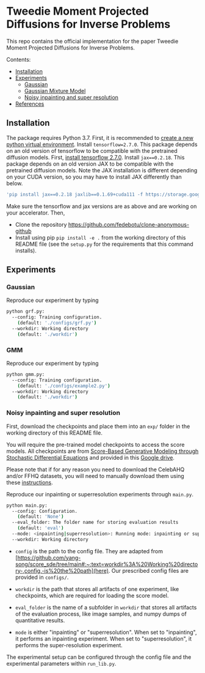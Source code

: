 Tweedie Moment Projected Diffusions for Inverse Problems
========================================================
This repo contains the official implementation for the paper Tweedie Moment Projected Diffusions for Inverse Problems.

Contents:
- [Installation](#installation)
- [Experiments](#experiments)
    - [Gaussian](#gaussian)
    - [Gaussian Mixture Model](#gmm)
    - [Noisy inpainting and super resolution](#noisy-inpainting-and-super-resolution)
- [References](#references)

## Installation
The package requires Python 3.7. First, it is recommended to [create a new python virtual environment](https://conda.io/projects/conda/en/latest/user-guide/tasks/manage-environments.html#creating-an-environment-with-commands). 
Install `tensorflow=2.7.0`. This package depends on an old version of tensorflow to be compatible with the pretrained diffusion models. First, [install tensorflow 2.7.0](https://www.tensorflow.org/install/pip).
Install `jax==0.2.18`. This package depends on an old version JAX to be compatible with the pretrained diffusion models. Note the JAX installation is different depending on your CUDA version, so you may have to install JAX differently than below.
```sh
'pip install jax==0.2.18 jaxlib==0.1.69+cuda111 -f https://storage.googleapis.com/jax-releases/jax_cuda_releases.html',
```
Make sure the tensorflow and jax versions are as above and are working on your accelerator. Then,
- Clone the repository https://github.com/fedebotu/clone-anonymous-github
- Install using pip `pip install -e .` from the working directory of this README file (see the `setup.py` for the requirements that this command installs).

## Experiments

### Gaussian
Reproduce our experiment by typing 
```sh
python grf.py:
  --config: Training configuration.
    (default: './configs/grf.py')
  --workdir: Working directory
    (default: './workdir')
```

### GMM
Reproduce our experiment by typing 
```sh
python gmm.py:
  --config: Training configuration.
    (default: './configs/example2.py')
  --workdir: Working directory
    (default: './workdir')
```

### Noisy inpainting and super resolution

First, download the checkpoints and place them into an `exp/` folder in the working directory of this README file.

You will require the pre-trained model checkpoints to access the score models. All checkpoints are from [Score-Based Generative Modeling through Stochastic Differential Equations](https://github.com/yang-song/score_sde/blob/main/README.md) and provided in this [Google drive](https://drive.google.com/drive/folders/1RAG8qpOTURkrqXKwdAR1d6cU9rwoQYnH).

Please note that if for any reason you need to download the CelebAHQ and/or FFHQ datasets, you will need to manually download them using these [instructions](https://github.com/tkarras/progressive_growing_of_gans#preparing-datasets-for-training). 

Reproduce our inpainting or superresolution experiments through `main.py`.
```sh
python main.py:
  --config: Configuration.
    (default: 'None')
  --eval_folder: The folder name for storing evaluation results
    (default: 'eval')
  --mode: <inpainting|superresolution>: Running mode: inpainting or superresolution
  --workdir: Working directory
```

* `config` is the path to the config file. They are adapted from [https://github.com/yang-song/score_sde/tree/main#:~:text=workdir%3A%20Working%20directory-,config,-is%20the%20path](here). Our prescribed config files are provided in `configs/`.

*  `workdir` is the path that stores all artifacts of one experiment, like checkpoints, which are required for loading the score model.

* `eval_folder` is the name of a subfolder in `workdir` that stores all artifacts of the evaluation process, like image samples, and numpy dumps of quantitative results.

* `mode` is either "inpainting" or "superresolution". When set to "inpainting", it performs an inpainting experiment. When set to "superresolution", it performs the super-resolution experiment.

The experimental setup can be configured through the config file and the experimental parameters within `run_lib.py`.

